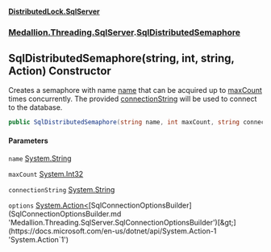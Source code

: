 #### [DistributedLock.SqlServer](README.md 'README')
### [Medallion.Threading.SqlServer](Medallion.Threading.SqlServer.md 'Medallion.Threading.SqlServer').[SqlDistributedSemaphore](SqlDistributedSemaphore.md 'Medallion.Threading.SqlServer.SqlDistributedSemaphore')

## SqlDistributedSemaphore(string, int, string, Action<SqlConnectionOptionsBuilder>) Constructor

Creates a semaphore with name [name](SqlDistributedSemaphore..ctor.s6/ahDpIg3est068m3+NgA.md#Medallion.Threading.SqlServer.SqlDistributedSemaphore.SqlDistributedSemaphore(string,int,string,System.Action_Medallion.Threading.SqlServer.SqlConnectionOptionsBuilder_).name 'Medallion.Threading.SqlServer.SqlDistributedSemaphore.SqlDistributedSemaphore(string, int, string, System.Action<Medallion.Threading.SqlServer.SqlConnectionOptionsBuilder>).name') that can be acquired up to [maxCount](SqlDistributedSemaphore..ctor.s6/ahDpIg3est068m3+NgA.md#Medallion.Threading.SqlServer.SqlDistributedSemaphore.SqlDistributedSemaphore(string,int,string,System.Action_Medallion.Threading.SqlServer.SqlConnectionOptionsBuilder_).maxCount 'Medallion.Threading.SqlServer.SqlDistributedSemaphore.SqlDistributedSemaphore(string, int, string, System.Action<Medallion.Threading.SqlServer.SqlConnectionOptionsBuilder>).maxCount') 
times concurrently. The provided [connectionString](SqlDistributedSemaphore..ctor.s6/ahDpIg3est068m3+NgA.md#Medallion.Threading.SqlServer.SqlDistributedSemaphore.SqlDistributedSemaphore(string,int,string,System.Action_Medallion.Threading.SqlServer.SqlConnectionOptionsBuilder_).connectionString 'Medallion.Threading.SqlServer.SqlDistributedSemaphore.SqlDistributedSemaphore(string, int, string, System.Action<Medallion.Threading.SqlServer.SqlConnectionOptionsBuilder>).connectionString') will be used to connect to the database.

```csharp
public SqlDistributedSemaphore(string name, int maxCount, string connectionString, System.Action<Medallion.Threading.SqlServer.SqlConnectionOptionsBuilder>? options=null);
```
#### Parameters

<a name='Medallion.Threading.SqlServer.SqlDistributedSemaphore.SqlDistributedSemaphore(string,int,string,System.Action_Medallion.Threading.SqlServer.SqlConnectionOptionsBuilder_).name'></a>

`name` [System.String](https://docs.microsoft.com/en-us/dotnet/api/System.String 'System.String')

<a name='Medallion.Threading.SqlServer.SqlDistributedSemaphore.SqlDistributedSemaphore(string,int,string,System.Action_Medallion.Threading.SqlServer.SqlConnectionOptionsBuilder_).maxCount'></a>

`maxCount` [System.Int32](https://docs.microsoft.com/en-us/dotnet/api/System.Int32 'System.Int32')

<a name='Medallion.Threading.SqlServer.SqlDistributedSemaphore.SqlDistributedSemaphore(string,int,string,System.Action_Medallion.Threading.SqlServer.SqlConnectionOptionsBuilder_).connectionString'></a>

`connectionString` [System.String](https://docs.microsoft.com/en-us/dotnet/api/System.String 'System.String')

<a name='Medallion.Threading.SqlServer.SqlDistributedSemaphore.SqlDistributedSemaphore(string,int,string,System.Action_Medallion.Threading.SqlServer.SqlConnectionOptionsBuilder_).options'></a>

`options` [System.Action&lt;](https://docs.microsoft.com/en-us/dotnet/api/System.Action-1 'System.Action`1')[SqlConnectionOptionsBuilder](SqlConnectionOptionsBuilder.md 'Medallion.Threading.SqlServer.SqlConnectionOptionsBuilder')[&gt;](https://docs.microsoft.com/en-us/dotnet/api/System.Action-1 'System.Action`1')